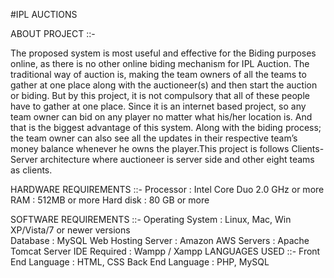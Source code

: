 #IPL AUCTIONS

ABOUT PROJECT ::-

The proposed system is most useful and effective for the Biding purposes online, as there is no other online biding mechanism for IPL Auction. The traditional way of auction is, making the team owners of all the teams to gather at one place along with the auctioneer(s) and then start the auction or biding. But by this project, it is not compulsory that all of these people have to gather at one place. Since it is an internet based project, so any team owner can bid on any player no matter what his/her location is. And that is the biggest advantage of this system. Along with the biding process; the team owner can also see all the updates in their respective team’s money balance whenever he owns the player.This project is follows Clients-Server architecture where auctioneer is server side and other eight teams as clients.

HARDWARE REQUIREMENTS ::- 
	Processor : Intel Core Duo 2.0 GHz or more RAM : 512MB or more Hard disk : 80 GB or more

SOFTWARE REQUIREMENTS ::- 
	Operating System : Linux, Mac, Win XP/Vista/7 or newer versions 	
	Database : MySQL 
	Web Hosting Server : Amazon AWS 
	Servers : Apache Tomcat Server 
	IDE Required : Wampp / Xampp 
LANGUAGES USED ::- 
	Front End Language : HTML, CSS Back 
	End Language : PHP, MySQL
